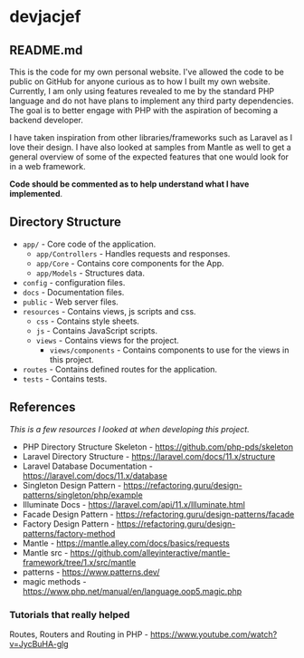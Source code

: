 # devjacjef

<!-- *Hell must really have frozen over for Jack to be coding in PHP.* -->
<!--I'm enjoying PHP?!-->

## README.md

This is the code for my own personal website. I've allowed the code to be public on GitHub for anyone curious as to how I built my own website. Currently, I am only using features revealed to me by the standard PHP language and do not have plans to implement any third party dependencies. The goal is to better engage with PHP with the aspiration of becoming a backend developer.

I have taken inspiration from other libraries/frameworks such as Laravel as I love their design. I have also looked at samples from Mantle as well to get a general overview of some of the expected features that one would look for in a web framework.

**Code should be commented as to help understand what I have implemented**.

## Directory Structure

- `app/` - Core code of the application.
    - `app/Controllers` - Handles requests and responses.
    - `app/Core` - Contains core components for the App.
    - `app/Models` - Structures data.
- `config` - configuration files.
- `docs` - Documentation files.
- `public` - Web server files.
- `resources` - Contains views, js scripts and css.
    - `css` - Contains style sheets.
    - `js` - Contains JavaScript scripts.
    - `views` - Contains views for the project.
        - `views/components` - Contains components to use for the views in this project.
- `routes` - Contains defined routes for the application.
- `tests` - Contains tests.

## References

*This is a few resources I looked at when developing this project.*

- PHP Directory Structure Skeleton - https://github.com/php-pds/skeleton
- Laravel Directory Structure - https://laravel.com/docs/11.x/structure
- Laravel Database Documentation - https://laravel.com/docs/11.x/database
- Singleton Design Pattern - https://refactoring.guru/design-patterns/singleton/php/example
- Illuminate Docs - https://laravel.com/api/11.x/Illuminate.html
- Facade Design Pattern - https://refactoring.guru/design-patterns/facade
- Factory Design Pattern - https://refactoring.guru/design-patterns/factory-method
- Mantle - https://mantle.alley.com/docs/basics/requests
- Mantle src - https://github.com/alleyinteractive/mantle-framework/tree/1.x/src/mantle
- patterns - https://www.patterns.dev/
- magic methods - https://www.php.net/manual/en/language.oop5.magic.php

### Tutorials that really helped

Routes, Routers and Routing in PHP - https://www.youtube.com/watch?v=JycBuHA-glg